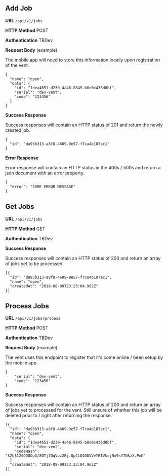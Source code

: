 ## Add Job

**URL** `/api/v1/jobs`

**HTTP Method** POST

**Authentication** TBDev

**Request Body** (example)

The mobile app will need to store this information locally upon registration of the vent.

```
{
  "name": "open",
  "data": {
    "id": "1dea4651-d230-4a46-8845-b8e0c436d8bf",
    "serial": "dev-vent",
    "code": "123456"
  }
}
```

**Success Response**

Success responses will contain an HTTP status of 201 and return the newly created job.

```
{
  "id": "da93b313-a8f8-4609-9e57-f7ca4b187ac1"
}
```

**Error Response**

Error response will contain an HTTP status in the 400s / 500s and return a json document with an error property.

```
{
  "error": "SOME ERROR MESSAGE"
}
```

## Get Jobs

**URL** `/api/v1/jobs`

**HTTP Method** GET

**Authentication** TBDev

**Success Response**

Success responses will contain an HTTP status of 200 and return an array of jobs yet to be processed.

```
[{
  "id": "da93b313-a8f8-4609-9e57-f7ca4b187ac1",
  "name": "open",
  "createdAt": "2018-08-09T23:23:04.962Z"
}]
```

## Process Jobs

**URL** `/api/v1/jobs/process`

**HTTP Method** POST

**Authentication** TBDev

**Request Body** (example)

The vent uses this endpoint to register that it's come online / been setup by the mobile app.

```
{
	"serial": "dev-vent",
	"code": "123456"
}
```

**Success Response**

Success responses will contain an HTTP status of 200 and return an array of jobs yet to processed for the vent. Still unsure of whether this job will be deleted prior to / right after returning the response.

```
[{
  "id": "da93b313-a8f8-4609-9e57-f7ca4b187ac1",
  "name": "open",
  "data": {
    "id": "1dea4651-d230-4a46-8845-b8e0c436d8bf",
    "serial": "dev-vent",
    "codeHash": "$2b$12$QDOOp3/8OTj7OqVbz2Bj.OpCLQ4DDVVeYBIVkujNm9sY7NkzX.PnK"
  }
  "createdAt": "2018-08-09T23:23:04.962Z"
}]
```
